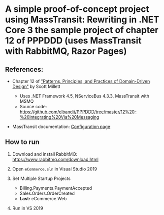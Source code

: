 # A simple proof-of-concept project using MassTransit: Rewriting in .NET Core 3 the sample project of chapter 12 of PPPDDD (uses MassTransit with RabbitMQ, Razor Pages)

## References:

- Chapter 12 of ["Patterns, Principles, and Practices of Domain-Driven Design"](https://www.bookdepository.com/Patterns-Principles-Practices-Domain-Driven-Design-Scott-Millett/9781118714706?a_aid=jflaga) by Scott Millett
	- Uses .NET Framework 4.5, NServiceBus 4.3.3, MassTransit with MSMQ
	- Source code: https://github.com/elbandit/PPPDDD/tree/master/12%20-%20Integrating%20Via%20Messaging

- MassTransit documentation: [Configuration page](https://masstransit-project.com/usage/configuration.html)

## How to run

1. Download and install RabbitMQ: https://www.rabbitmq.com/download.html

2. Open `eCommerce.sln` in Visual Studio 2019

3. Set Multiple Startup Projects
	- Billing.Payments.PaymentAccepted
	- Sales.Orders.OrderCreated
	- **Last:** eCommerce.Web

4. Run in VS 2019
